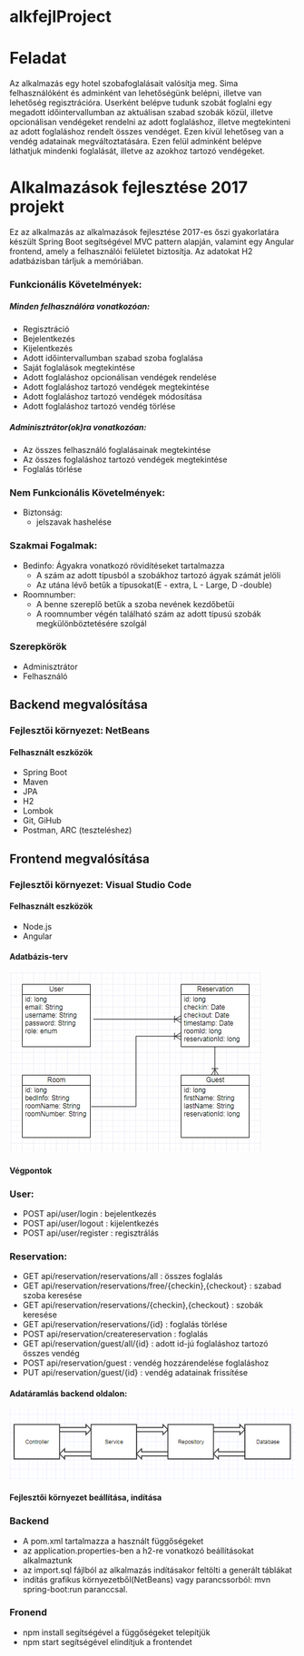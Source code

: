 # alkfejlProject

# Feladat
Az alkalmazás egy hotel szobafoglalásait valósítja meg. Sima felhasználóként és adminként van lehetőségünk belépni, illetve van lehetőség regisztrációra. 
Userként belépve tudunk szobát foglalni egy megadott időintervallumban az aktuálisan szabad szobák közül, illetve opcionálisan vendégeket rendelni az adott foglaláshoz, illetve megtekinteni az adott foglaláshoz rendelt összes vendéget. Ezen kívül lehetőseg van a vendég adatainak megváltoztatására.
Ezen felül adminként belépve láthatjuk mindenki foglalását, illetve az azokhoz tartozó vendégeket.

# Alkalmazások fejlesztése 2017 projekt
Ez az alkalmazás az alkalmazások fejlesztése 2017-es őszi gyakorlatára készült Spring Boot segítségével MVC pattern alapján, valamint egy Angular frontend, amely a felhasználói felületet biztosítja. Az adatokat H2 adatbázisban tárljuk a memóriában. 

### Funkcionális Követelmények:
##### Minden felhasználóra vonatkozóan:
* Regisztráció
* Bejelentkezés
* Kijelentkezés
* Adott időintervallumban szabad szoba foglalása
* Saját foglalások megtekintése
* Adott foglaláshoz opcionálisan vendégek rendelése
* Adott foglaláshoz tartozó vendégek megtekintése
* Adott foglaláshoz tartozó vendégek módosítása
* Adott foglaláshoz tartozó vendég törlése

##### Adminisztrátor(ok)ra vonatkozóan:
* Az összes felhasználó foglalásainak megtekintése
* Az összes foglaláshoz tartozó vendégek megtekintése
* Foglalás törlése

### Nem Funkcionális Követelmények:
* Biztonság: 
    - jelszavak hashelése
    
### Szakmai Fogalmak:
* Bedinfo: Ágyakra vonatkozó rövidítéseket tartalmazza
  - A szám az adott típusból a szobákhoz tartozó ágyak számát jelöli
  - Az utána lévő betűk a típusokat(E - extra, L - Large, D -double)
* Roomnumber:
  - A benne szereplő betűk a szoba nevének kezdőbetűi
  - A roomnumber végén található szám az adott típusú szobák megkülönböztetésére szolgál
 
### Szerepkörök
* Adminisztrátor
* Felhasználó

## Backend megvalósítása

### Fejlesztői környezet: NetBeans

#### Felhasznált eszközök

* Spring Boot
* Maven
* JPA
* H2
* Lombok
* Git, GiHub
* Postman, ARC (teszteléshez)


## Frontend megvalósítása

### Fejlesztői környezet: Visual Studio Code

#### Felhasznált eszközök
 * Node.js
 * Angular
 
#### Adatbázis-terv

![Adatbázis modellje](docs/images/database.png)

#### Végpontok

### User:
 * POST api/user/login : bejelentkezés
 * POST api/user/logout : kijelentkezés
 * POST api/user/register : regisztrálás

### Reservation:
 * GET api/reservation/reservations/all : összes foglalás
 * GET api/reservation/reservations/free/{checkin},{checkout} : szabad szoba keresése
 * GET api/reservation/reservations/{checkin},{checkout} : szobák keresése
 * GET api/reservation/reservations/{id} : foglalás törlése
 * POST api/reservation/createreservation : foglalás
 * GET api/reservation/guest/all/{id} : adott id-jú foglaláshoz tartozó összes vendég
 * POST api/reservation/guest : vendég hozzárendelése foglaláshoz
 * PUT api/reservation/guest/{id} : vendég adatainak frissítése
 
#### Adatáramlás backend oldalon:

![Adatáramlás backend oldalon](docs/images/adataramlas.png)

#### Fejlesztői környezet beállítása, indítása
### Backend
  * A pom.xml tartalmazza a használt függőségeket
  * az application.properties-ben a h2-re vonatkozó beállításokat alkalmaztunk
  * az import.sql fájlból az alkalmazás indításakor feltölti a generált táblákat
  * indítás grafikus környezetből(NetBeans) vagy parancssorból: mvn spring-boot:run paranccsal.

### Fronend
  * npm install segítségével a függőségeket telepítjük
  * npm start segítségével elindítjuk a frontendet
